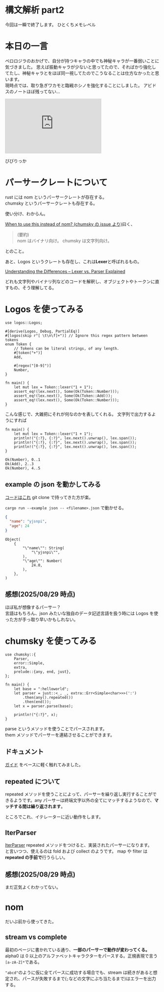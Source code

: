 # 構文解析 part2

今回は一瞬で終了します。 ひとくちメモレベル

# 本日の一言

ペロロジラのおかげで、自分が持つキャラの中でも神秘キャラが一番弱いことに気づきました。
思えば振動キャラが少ないと思ってたので、そればかり強化してたし、神秘キャラとをほぼ同一視してたのでこうなることは仕方なかったと思います。  
現時点では、取り急ぎワカモと臨戦ホシノを強化することにしました。 アビドスのノートほぼ残ってない...

<iframe width="312" height="176" src="https://ext.nicovideo.jp/thumb/sm45328090" scrolling="no" style="border:solid 1px #ccc;" frameborder="0"><a href="https://www.nicovideo.jp/watch/sm45328090">六花ちゃんとお近づきになりたい葵ちゃん</a></iframe>

びびりっか

# パーサークレートについて

rust には nom というパーサークレートが存在する。  
chumsky というパーサークレートも存在する。

使い分け、わからん。

[When to use this instead of nom? (chumsky の issue より)](https://github.com/zesterer/chumsky/discussions/406)曰く、

> (要約)  
> nom はバイナリ向け。 chumsky は文字列向け。

とのこと。

あと、Logos というクレートも存在し、これは**Lexer**と呼ばれるもの。

[Understanding the Differences – Lexer vs. Parser Explained](https://skillapp.co/blog/understanding-the-differences-lexer-vs-parser-explained/)

どれも文字列やバイナリ列などのコードを解釈し、オブジェクトやトークンに直すもの、そう理解してる。

# Logos を使ってみる

```rust, ignore
use logos::Logos;

#[derive(Logos, Debug, PartialEq)]
#[logos(skip r"[ \t\n\f]+")] // Ignore this regex pattern between tokens
enum Token {
    // Tokens can be literal strings, of any length.
    #[token("+")]
    Add,

    #[regex("[0-9]")]
    Number,
}

fn main() {
    let mut lex = Token::lexer("1 + 1");
    assert_eq!(lex.next(), Some(Ok(Token::Number)));
    assert_eq!(lex.next(), Some(Ok(Token::Add)));
    assert_eq!(lex.next(), Some(Ok(Token::Number)));
}
```

こんな感じで、大雑把にそれが何なのかを表してくれる。
文字列で出力するようにすれば

```rust, ignore
fn main() {
    let mut lex = Token::lexer("1 + 1");
    println!("{:?}, {:?}", lex.next().unwrap(), lex.span());
    println!("{:?}, {:?}", lex.next().unwrap(), lex.span());
    println!("{:?}, {:?}", lex.next().unwrap(), lex.span());
}
```

```
Ok(Number), 0..1
Ok(Add), 2..3
Ok(Number), 4..5
```

## example の json を動かしてみる

[コードはこれ](https://github.com/maciejhirsz/logos/blob/master/examples/json.rs)
git clone で持ってきた方が楽。

`cargo run --example json -- <filename>.json`
で動かせる。

```json
{
  "name": "yjsnpi",
  "age": 24
}
```

```
Object(
    {
        "\"name\"": String(
            "\"yjsnpi\"",
        ),
        "\"age\"": Number(
            24.0,
        ),
    },
)
```

## 感想(2025/08/29 時点)

ほぼ私が想像するパーサー？  
言語はもちろん、json みたいな独自のデータ記述言語を扱う時には Logos を使った方が手っ取り早いかもしれない。

# chumsky を使ってみる

```rust,ignore
use chumsky::{
    Parser,
    error::Simple,
    extra,
    prelude::{any, end, just},
};

fn main() {
    let base = ":helloworld";
    let parser = just::<_, _, extra::Err<Simple<char>>>(':')
        .then(any().repeated())
        .then(end());
    let x = parser.parse(base);

    println!("{:?}", x);
}
```

parse というメソッドを使うことでパースされます。  
them メソッドでパーサーを連結させることができます。

## ドキュメント

[ガイド](https://docs.rs/chumsky/latest/chumsky/guide/_00_getting_started/index.html)
をベースに軽く触れてみました。

## repeated について

repeated メソッドを使うことによって、パーサーを繰り返し実行することができるようです。any パーサーは終端文字以外の全てにマッチするようなので、**マッチする間は繰り返されます**。

ところでこれ、イテレーターに近い動作をします。

## IterParser

[IterParser](https://docs.rs/chumsky/latest/chumsky/trait.IterParser.html) repeated メソッドをつけると、実装されたパーサーになります。  
と言いつつ、使えるのは fold および collect のようです。 map や filter は**repeated の手前で**行うらしい。

## 感想(2025/08/29 時点)

まだ正気よくわかってない。

# nom

だいぶ前から使ってきた。

## stream vs complete

最初のページに書かれている通り、**一部のパーサーで動作が変わってくる。**  
alpha0 は 0 以上のアルファベットキャラクターをパースする。正規表現で言う`[a-zA-Z]*`である。

`"abcd"`のように仮に全てパースに成功する場合でも、stream は続きがあると想定され、パースが失敗するまで(`;`などの文字にぶち当たるまで)はエラーを出力する。
